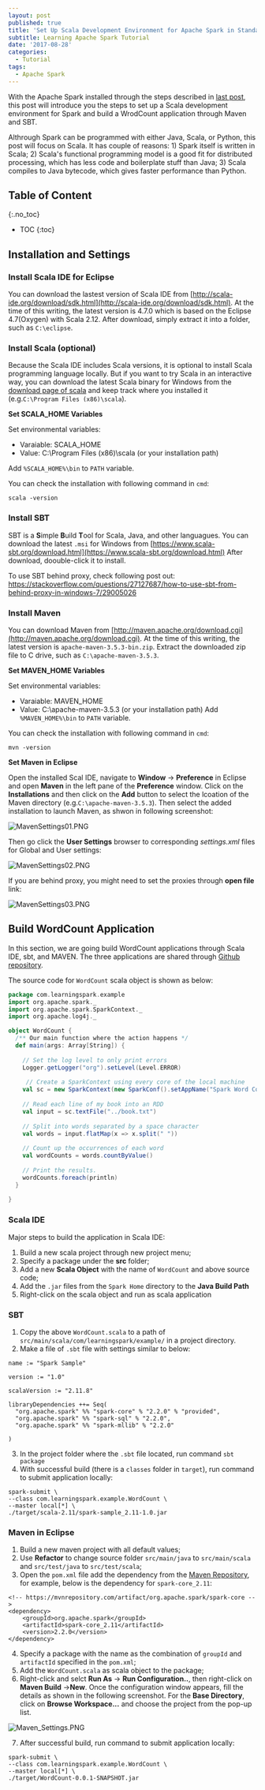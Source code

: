 ```yaml
---
layout: post
published: true
title: 'Set Up Scala Development Environment for Apache Spark in Standalone Mode '
subtitle: Learning Apache Spark Tutorial
date: '2017-08-28'
categories:
  - Tutorial
tags:
  - Apache Spark
---
```


With the Apache Spark installed through the steps described in [last post](http://leifengblog.net/blog/install-apache-spark-in-standalone-mode-on-windows/), this post will introduce you the steps to set up a Scala development environment for Spark and build a WrodCount application through Maven and SBT. 

Althrough Spark can be programmed with either Java, Scala, or Python, this post will focus on Scala. It has couple of reasons: 1) Spark itself is written in Scala; 2) Scala's functional programming model is a good fit for distributed processing, which has less code and boilerplate stuff than Java; 3) Scala compiles to Java bytecode, which gives faster performance than Python.  
<!--more-->

## Table of Content
{:.no_toc}

* TOC
{:toc}

## Installation and Settings

### Install Scala IDE for Eclipse

You can download the lastest version of Scala IDE from [http://scala-ide.org/download/sdk.html](http://scala-ide.org/download/sdk.html). At the time of this writing, the latest version is 4.7.0 which is based on the Eclipse 4.7(Oxygen) with Scala 2.12. After download, simply extract it into a folder, such as `C:\eclipse`.

### Install Scala (optional)

Because the Scala IDE includes Scala versions, it is optional to install Scala programming language locally. But if you want to try Scala in an interactive way, you can download the latest Scala binary for Windows from the [download page of scala](http://www.scala-lang.org/download) and keep track where you installed it (e.g.`C:\Program Files (x86)\scala`).

**Set SCALA_HOME Variables**

Set environmental variables:
- Varaiable: SCALA_HOME
- Value: C:\Program Files (x86)\scala  (or your installation path)

Add `%SCALA_HOME%\bin` to `PATH` variable.

You can check the installation with following command in `cmd`:
```
scala -version
```

### Install SBT

SBT is a **S**imple **B**uild **T**ool for Scala, Java, and other languagues. You can download the latest `.msi` for Windows from [https://www.scala-sbt.org/download.html](https://www.scala-sbt.org/download.html) After download, doouble-click it to install. 

To use SBT behind proxy, check following post out:
https://stackoverflow.com/questions/27127687/how-to-use-sbt-from-behind-proxy-in-windows-7/29005026


### Install Maven

You can download Maven from [http://maven.apache.org/download.cgi](http://maven.apache.org/download.cgi). At the time of this writing, the latest version is `apache-maven-3.5.3-bin.zip`. Extract the downloaded zip file to C drive, such as `C:\apache-maven-3.5.3`.

**Set MAVEN_HOME Variables**

Set environmental variables:
- Varaiable: MAVEN_HOME
- Value: C:\apache-maven-3.5.3  (or your installation path)
Add `%MAVEN_HOME%\bin` to `PATH` variable.

You can check the installation with following command in `cmd`:
```
mvn -version
```


**Set Maven in Eclipse**

Open the installed Scal IDE, navigate to **Window** -> **Preference** in Eclipse and open **Maven** in the left pane of the **Preference** window. Click on the **Installations** and then click on the **Add** button to select the lcoation of the Maven directory (e.g.`C:\apache-maven-3.5.3`). Then select the added installation  to launch Maven, as shwon in following screenshot:

![MavenSettings01.PNG]({{site.baseurl}}/img/post/MavenSettings01.PNG)

Then go click the **User Settings** browser to corresponding *settings.xml* files for Global and User settings:

![MavenSettings02.PNG]({{site.baseurl}}/img/post/MavenSettings02.PNG)

If you are behind proxy, you might need to set the proxies through **open file** link:

![MavenSettings03.PNG]({{site.baseurl}}/img/post/MavenSettings03.PNG)

## Build WordCount Application

In this section, we are going build WordCount applications through Scala IDE, sbt, and MAVEN. The three applications are shared through [Github repository](https://github.com/stonefl/SparkExamples).

The source code for `WordCount` scala object is shown as below:
```scala
package com.learningspark.example
import org.apache.spark._
import org.apache.spark.SparkContext._
import org.apache.log4j._

object WordCount {
  /** Our main function where the action happens */
  def main(args: Array[String]) {
   
    // Set the log level to only print errors
    Logger.getLogger("org").setLevel(Level.ERROR)
    
     // Create a SparkContext using every core of the local machine
    val sc = new SparkContext(new SparkConf().setAppName("Spark Word Count").setMaster("local"))  
    
    // Read each line of my book into an RDD
    val input = sc.textFile("../book.txt")
    
    // Split into words separated by a space character
    val words = input.flatMap(x => x.split(" "))
    
    // Count up the occurrences of each word
    val wordCounts = words.countByValue()
    
    // Print the results.
    wordCounts.foreach(println)
  }
 
}
```

### Scala IDE

Major steps to build the application in Scala IDE:
1. Build a new scala project through new project menu;
2. Specify a package under the **src** folder;
3. Add a new **Scala Object** with the name of `WordCount` and above source code;
4. Add the `.jar` files from the `Spark Home` directory to the **Java Build Path** 
5. Right-click on the scala object and run as scala application

### SBT

1. Copy the above `WordCount.scala` to a path of `src/main/scala/com/learningspark/example/` in a project directory. 
2. Make a file of `.sbt` file with settings similar to below:

```
name := "Spark Sample"
 
version := "1.0"
 
scalaVersion := "2.11.8"
 
libraryDependencies ++= Seq(
  "org.apache.spark" %% "spark-core" % "2.2.0" % "provided",
  "org.apache.spark" %% "spark-sql" % "2.2.0",
  "org.apache.spark" %% "spark-mllib" % "2.2.0"
  
)
```
3. In the project folder where the `.sbt` file located, run command `sbt package`
4. With successful build (there is a `classes` folder in `target`), run command to submit application locally:
```
spark-submit \
--class com.learningspark.example.WordCount \
--master local[*] \
./target/scala-2.11/spark-sample_2.11-1.0.jar

```

### Maven in Eclipse

1. Build a new maven project with all default values;
2. Use **Refactor** to change source folder `src/main/java` to `src/main/scala` and `src/test/java` to `src/test/scala`;
3. Open the `pom.xml` file add the dependency from the [Maven Repository](https://mvnrepository.com/), for example, below is the dependency for `spark-core_2.11`:
```
<!-- https://mvnrepository.com/artifact/org.apache.spark/spark-core -->
<dependency>
    <groupId>org.apache.spark</groupId>
    <artifactId>spark-core_2.11</artifactId>
    <version>2.2.0</version>
</dependency>
```
4. Specify a package with the name as the combination of `groupId` and `artifactId` specified in the `pom.xml`;
5. Add the `WordCount.scala` as scala object to the package;
6. Right-click and selct **Run As** -> **Run Configuration..**, then right-click on **Maven Build** ->**New**. Once the configuration window appears, fill the details as shown in the following screenshot.
For the **Base Directory**, click on **Browse Workspace...** and choose the project from the pop-up list.

![Maven_Settings.PNG]({{site.baseurl}}/img/post/Maven_Settings.PNG)

7. After successful build, run command to submit application locally:
```
spark-submit \
--class com.learningspark.example.WordCount \
--master local[*] \
./target/WordCount-0.0.1-SNAPSHOT.jar

```
